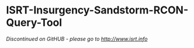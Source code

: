 # ISRT-Insurgency-Sandstorm-RCON-Query-Tool

*Discontinued on GitHUB - please go to http://www.isrt.info*
